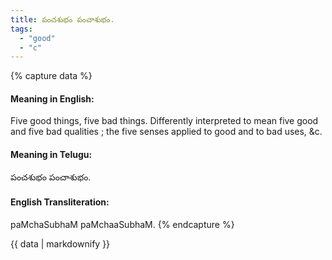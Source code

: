 ```yaml
---
title: పంచశుభం పంచాశుభం.
tags:
  - "good"
  - "c"
---
```


{% capture data %}
#### Meaning in English:
Five good things, five bad things.
Differently interpreted to mean five good and five bad qualities ; the five senses applied to good and to bad uses, &c.

#### Meaning in Telugu:
పంచశుభం పంచాశుభం.

#### English Transliteration:
paMchaSubhaM paMchaaSubhaM.
{% endcapture %}

<div class="notice">{{ data | markdownify }}</div>

